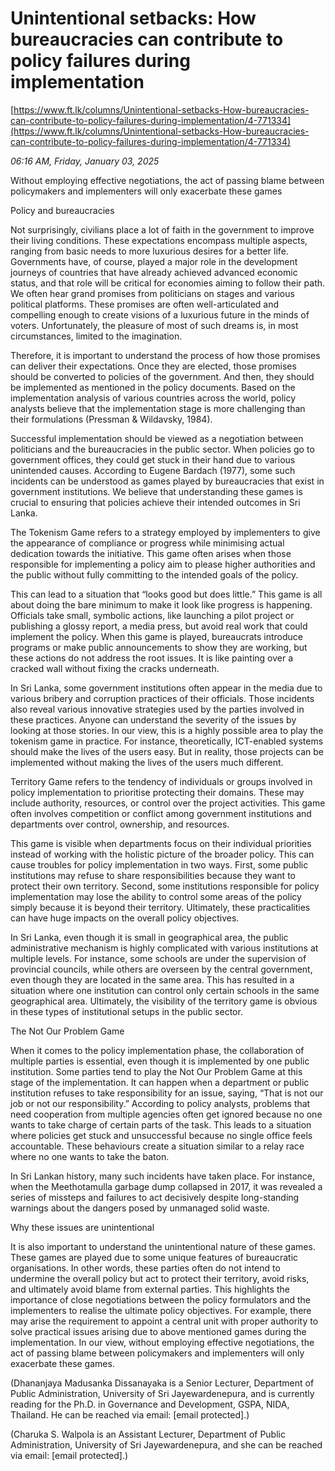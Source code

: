 # Unintentional setbacks: How bureaucracies can contribute to policy failures during implementation

[https://www.ft.lk/columns/Unintentional-setbacks-How-bureaucracies-can-contribute-to-policy-failures-during-implementation/4-771334](https://www.ft.lk/columns/Unintentional-setbacks-How-bureaucracies-can-contribute-to-policy-failures-during-implementation/4-771334)

*06:16 AM, Friday, January 03, 2025*

Without employing effective negotiations, the act of passing blame between policymakers and implementers will only exacerbate these games

Policy and bureaucracies

Not surprisingly, civilians place a lot of faith in the government to improve their living conditions. These expectations encompass multiple aspects, ranging from basic needs to more luxurious desires for a better life. Governments have, of course, played a major role in the development journeys of countries that have already achieved advanced economic status, and that role will be critical for economies aiming to follow their path. We often hear grand promises from politicians on stages and various political platforms. These promises are often well-articulated and compelling enough to create visions of a luxurious future in the minds of voters. Unfortunately, the pleasure of most of such dreams is, in most circumstances, limited to the imagination.

Therefore, it is important to understand the process of how those promises can deliver their expectations. Once they are elected, those promises should be converted to policies of the government. And then, they should be implemented as mentioned in the policy documents. Based on the implementation analysis of various countries across the world, policy analysts believe that the implementation stage is more challenging than their formulations (Pressman & Wildavsky, 1984).

Successful implementation should be viewed as a negotiation between politicians and the bureaucracies in the public sector. When policies go to government offices, they could get stuck in their hand due to various unintended causes. According to Eugene Bardach (1977), some such incidents can be understood as games played by bureaucracies that exist in government institutions. We believe that understanding these games is crucial to ensuring that policies achieve their intended outcomes in Sri Lanka.

The Tokenism Game refers to a strategy employed by implementers to give the appearance of compliance or progress while minimising actual dedication towards the initiative. This game often arises when those responsible for implementing a policy aim to please higher authorities and the public without fully committing to the intended goals of the policy.

This can lead to a situation that “looks good but does little.” This game is all about doing the bare minimum to make it look like progress is happening. Officials take small, symbolic actions, like launching a pilot project or publishing a glossy report, a media press, but avoid real work that could implement the policy. When this game is played, bureaucrats introduce programs or make public announcements to show they are working, but these actions do not address the root issues. It is like painting over a cracked wall without fixing the cracks underneath.

In Sri Lanka, some government institutions often appear in the media due to various bribery and corruption practices of their officials. Those incidents also reveal various innovative strategies used by the parties involved in these practices. Anyone can understand the severity of the issues by looking at those stories. In our view, this is a highly possible area to play the tokenism game in practice. For instance, theoretically, ICT-enabled systems should make the lives of the users easy. But in reality, those projects can be implemented without making the lives of the users much different.

Territory Game refers to the tendency of individuals or groups involved in policy implementation to prioritise protecting their domains. These may include authority, resources, or control over the project activities. This game often involves competition or conflict among government institutions and departments over control, ownership, and resources.

This game is visible when departments focus on their individual priorities instead of working with the holistic picture of the broader policy. This can cause troubles for policy implementation in two ways. First, some public institutions may refuse to share responsibilities because they want to protect their own territory. Second, some institutions responsible for policy implementation may lose the ability to control some areas of the policy simply because it is beyond their territory. Ultimately, these practicalities can have huge impacts on the overall policy objectives.

In Sri Lanka, even though it is small in geographical area, the public administrative mechanism is highly complicated with various institutions at multiple levels. For instance, some schools are under the supervision of provincial councils, while others are overseen by the central government, even though they are located in the same area. This has resulted in a situation where one institution can control only certain schools in the same geographical area. Ultimately, the visibility of the territory game is obvious in these types of institutional setups in the public sector.

The Not Our Problem Game

When it comes to the policy implementation phase, the collaboration of multiple parties is essential, even though it is implemented by one public institution. Some parties tend to play the Not Our Problem Game at this stage of the implementation. It can happen when a department or public institution refuses to take responsibility for an issue, saying, “That is not our job or not our responsibility.” According to policy analysts, problems that need cooperation from multiple agencies often get ignored because no one wants to take charge of certain parts of the task. This leads to a situation where policies get stuck and unsuccessful because no single office feels accountable. These behaviours create a situation similar to a relay race where no one wants to take the baton.

In Sri Lankan history, many such incidents have taken place. For instance, when the Meethotamulla garbage dump collapsed in 2017, it was revealed a series of missteps and failures to act decisively despite long-standing warnings about the dangers posed by unmanaged solid waste.

Why these issues are unintentional

It is also important to understand the unintentional nature of these games. These games are played due to some unique features of bureaucratic organisations. In other words, these parties often do not intend to undermine the overall policy but act to protect their territory, avoid risks, and ultimately avoid blame from external parties. This highlights the importance of close negotiations between the policy formulators and the implementers to realise the ultimate policy objectives. For example, there may arise the requirement to appoint a central unit with proper authority to solve practical issues arising due to above mentioned games during the implementation. In our view, without employing effective negotiations, the act of passing blame between policymakers and implementers will only exacerbate these games.

(Dhananjaya Madusanka Dissanayaka is a Senior Lecturer, Department of Public Administration, University of Sri Jayewardenepura, and is currently reading for the Ph.D. in Governance and Development, GSPA, NIDA, Thailand. He can be reached via email: [email protected].)

(Charuka S. Walpola is an Assistant Lecturer, Department of Public Administration, University of Sri Jayewardenepura, and she can be reached via email: [email protected].)

